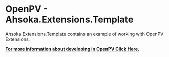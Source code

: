 ﻿# OpenPV - Ahsoka.Extensions.Template

Ahsoka.Extensions.Template contains an example of working with OpenPV Extensions.
&nbsp;

**[For more information about developing in OpenPV Click Here.](https://support.enovationcontrols.com/hc/en-us)**